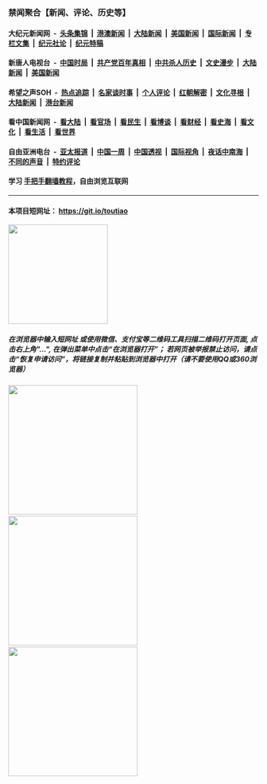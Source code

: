 ### 禁闻聚合【新闻、评论、历史等】

#### 大纪元新闻网 &nbsp;-&nbsp; [头条集锦](indexes/E头条集锦.md?t=02160755) &nbsp;|&nbsp; [港澳新闻](indexes/E港澳新闻.md?t=02160755)  &nbsp;|&nbsp; [大陆新闻](indexes/E大陆新闻.md?t=02160755) &nbsp;|&nbsp; [美国新闻](indexes/E美国新闻.md?t=02160755) &nbsp;|&nbsp; [国际新闻](indexes/E国际新闻.md?t=02160755) &nbsp;|&nbsp; [专栏文集](indexes/E专栏文集.md?t=02160755) &nbsp;|&nbsp; [纪元社论](indexes/E纪元社论.md?t=02160755) &nbsp;|&nbsp; [纪元特稿](indexes/E纪元特稿.md?t=02160755) 

#### 新唐人电视台 &nbsp;-&nbsp; [中国时局](indexes/N中国时局.md?t=02160755) &nbsp;|&nbsp; [共产党百年真相](indexes/N共产党百年真相.md?t=02160755) &nbsp;|&nbsp; [中共杀人历史](indexes/N中共杀人历史.md?t=02160755) &nbsp;|&nbsp; [文史漫步](indexes/N文史漫步.md?t=02160755) &nbsp;|&nbsp; [大陆新闻](indexes/N大陆新闻.md?t=02160755) &nbsp;|&nbsp; [美国新闻](indexes/N美国新闻.md?t=02160755)

#### 希望之声SOH &nbsp;-&nbsp; [热点追踪](indexes/H热点追踪.md?t=02160755) &nbsp;|&nbsp; [名家谈时事](indexes/H名家谈时事.md?t=02160755) &nbsp;|&nbsp; [个人评论](indexes/H个人评论.md?t=02160755)  &nbsp;|&nbsp; [红朝解密](indexes/H红朝解密.md?t=02160755) &nbsp;|&nbsp; [文化寻根](indexes/H文化寻根.md?t=02160755) &nbsp;|&nbsp; [大陆新闻](indexes/H大陆新闻.md?t=02160755) &nbsp;|&nbsp; [港台新闻](indexes/H港台新闻.md?t=02160755)

#### 看中国新闻网 &nbsp;-&nbsp; [看大陆](indexes/S看大陆.md?t=02160755) &nbsp;|&nbsp; [看官场](indexes/S看官场.md?t=02160755) &nbsp;|&nbsp; [看民生](indexes/S看民生.md?t=02160755)  &nbsp;|&nbsp; [看博谈](indexes/S看博谈.md?t=02160755) &nbsp;|&nbsp; [看财经](indexes/S看财经.md?t=02160755) &nbsp;|&nbsp; [看史海](indexes/S看史海.md?t=02160755) &nbsp;|&nbsp; [看文化](indexes/S看文化.md?t=02160755) &nbsp;|&nbsp; [看生活](indexes/S看生活.md?t=02160755) &nbsp;|&nbsp; [看世界](indexes/S看世界.md?t=02160755)

#### 自由亚洲电台 &nbsp;-&nbsp; [亚太报道](indexes/R亚太报道.md?t=02160755) &nbsp;|&nbsp; [中国一周](indexes/R中国一周.md?t=02160755) &nbsp;|&nbsp; [中国透视](indexes/R中国透视.md?t=02160755)  &nbsp;|&nbsp; [国际视角](indexes/R国际视角.md?t=02160755) &nbsp;|&nbsp; [夜话中南海](indexes/R夜话中南海.md?t=02160755) &nbsp;|&nbsp; [不同的声音](indexes/R不同的声音.md?t=02160755) &nbsp;|&nbsp; [特约评论](indexes/R特约评论.md?t=02160755)

#### 学习 [手把手翻墙教程](https://github.com/gfw-breaker/guides/wiki)，自由浏览互联网

----

#### 本项目短网址： https://git.io/toutiao
<img src="https://raw.githubusercontent.com/gfw-breaker/banned-news/master/scripts/img/qr.png" width="200px"/>  

##### 在浏览器中输入短网址 或使用微信、支付宝等二维码工具扫描二维码打开页面, 点击右上角"...", 在弹出菜单中点击“在浏览器打开”； 若网页被举报禁止访问，请点击“恢复申请访问”，将链接复制并粘贴到浏览器中打开（请不要使用QQ或360浏览器）

<img src="https://raw.githubusercontent.com/gfw-breaker/banned-news/master/scripts/img/1.png" width="260px"/> &nbsp; <img src="https://raw.githubusercontent.com/gfw-breaker/banned-news/master/scripts/img/2.png" width="260px"/> &nbsp; <img src="https://raw.githubusercontent.com/gfw-breaker/banned-news/master/scripts/img/3.png" width="260px"/>
